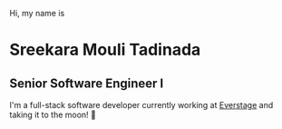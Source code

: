 Hi, my name is

# Sreekara Mouli Tadinada

## Senior Software Engineer I

I'm a full-stack software developer currently working at [Everstage](https://www.everstage.com/) and taking it to the moon! 🚀
